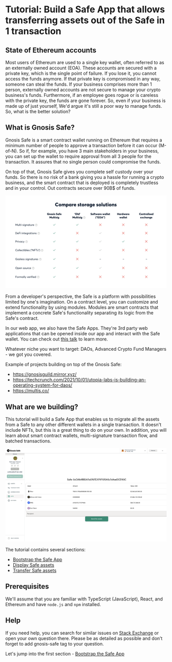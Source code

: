 # Tutorial: Build a Safe App that allows transferring assets out of the Safe in 1 transaction

## State of Ethereum accounts

Most users of Ethereum are used to a single key wallet, often referred to as an externally owned account (EOA). These accounts are secured with a private key, which is the single point of failure. If you lose it, you cannot access the funds anymore. If that private key is compromised in any way, someone can steal the funds. If your business comprises more than 1 person, externally owned accounts are not secure to manage your crypto business's funds.
Furthermore, if an employee goes rogue or is careless with the private key, the funds are gone forever. So, even if your business is made up of just yourself, We'd argue it's still a poor way to manage funds. So, what is the better solution?

## What is Gnosis Safe?

Gnosis Safe is a smart contract wallet running on Ethereum that requires a minimum number of people to approve a transaction before it can occur (M-of-N). So if, for example, you have 3 main stakeholders in your business, you can set up the wallet to require approval from all 3 people for the transaction. It assures that no single person could compromise the funds.

On top of that, Gnosis Safe gives you complete self custody over your funds. So there is no risk of a bank giving you a hassle for running a crypto business, and the smart contract that is deployed is completely trustless and in your control. Out contracts secure over 90B$ of funds.

![Table comparison of different storage solutions](/guides/drain-safe-app/images/comparison.png)

From a developer's perspective, the Safe is a platform with possibilities limited by one's imagination. On a contract level, you can customize and extend functionality by using modules. Modules are smart contracts that implement a concrete Safe's functionality separating its logic from the Safe's contract.

In our web app, we also have the Safe Apps. They're 3rd party web applications that can be opened inside our app and interact with the Safe wallet. You can check out [this talk](https://youtu.be/1GirpNHZPJM?t=172) to learn more.

Whatever niche you want to target: DAOs, Advanced Crypto Fund Managers - we got you covered.

Example of projects building on top of the Gnosis Safe:

- https://gnosisguild.mirror.xyz/
- https://techcrunch.com/2021/10/01/utopia-labs-is-building-an-operating-system-for-daos/
- https://multis.co/

## What are we building?

This tutorial will build a Safe App that enables us to migrate all the assets from a Safe to any other different wallets in a single transaction. It doesn't include NFTs, but this is a great thing to do on your own. In addition, you will learn about smart contract wallets, multi-signature transaction flow, and batched transactions.

![Screenshot of the finished app](/guides/drain-safe-app/images/app.png)

The tutorial contains several sections:

- [Bootstrap the Safe App](/guides/drain-safe-app/01-bootstrap-the-app.md)
- [Display Safe assets](/guides/drain-safe-app/02-display-safe-assets.md)
- [Transfer Safe assets](/guides/drain-safe-app/03-transferring-assets.md)

## Prerequisites

We'll assume that you are familiar with TypeScript (JavaScript), React, and Ethereum and have `node.js` and `npm` installed.

## Help

If you need help, you can search for similar issues on [Stack Exchange](https://ethereum.stackexchange.com/questions/tagged/gnosis-safe) or open your own question there. Please be as detailed as possible and don’t forget to add gnosis-safe tag to your question.

Let's jump into the first section - [Bootstrap the Safe App](/guides/drain-safe-app/01-bootstrap-the-app.md)
